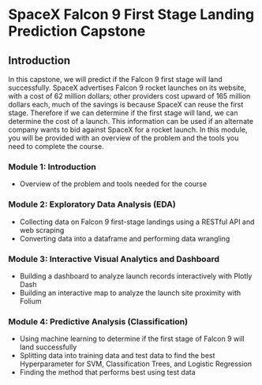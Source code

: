 # SpaceX Falcon 9 First Stage Landing Prediction Capstone

## Introduction

In this capstone, we will predict if the Falcon 9 first stage will land successfully. SpaceX advertises Falcon 9 rocket launches on its website, with a cost of 62 million dollars; other providers cost upward of 165 million dollars each, much of the savings is because SpaceX can reuse the first stage. Therefore if we can determine if the first stage will land, we can determine the cost of a launch. This information can be used if an alternate company wants to bid against SpaceX for a rocket launch. In this module, you will be provided with an overview of the problem and the tools you need to complete the course.


### Module 1: Introduction
- Overview of the problem and tools needed for the course

### Module 2: Exploratory Data Analysis (EDA)
- Collecting data on Falcon 9 first-stage landings using a RESTful API and web scraping
- Converting data into a dataframe and performing data wrangling

### Module 3: Interactive Visual Analytics and Dashboard
- Building a dashboard to analyze launch records interactively with Plotly Dash
- Building an interactive map to analyze the launch site proximity with Folium

### Module 4: Predictive Analysis (Classification)
- Using machine learning to determine if the first stage of Falcon 9 will land successfully
- Splitting data into training data and test data to find the best Hyperparameter for SVM, Classification Trees, and Logistic Regression
- Finding the method that performs best using test data

